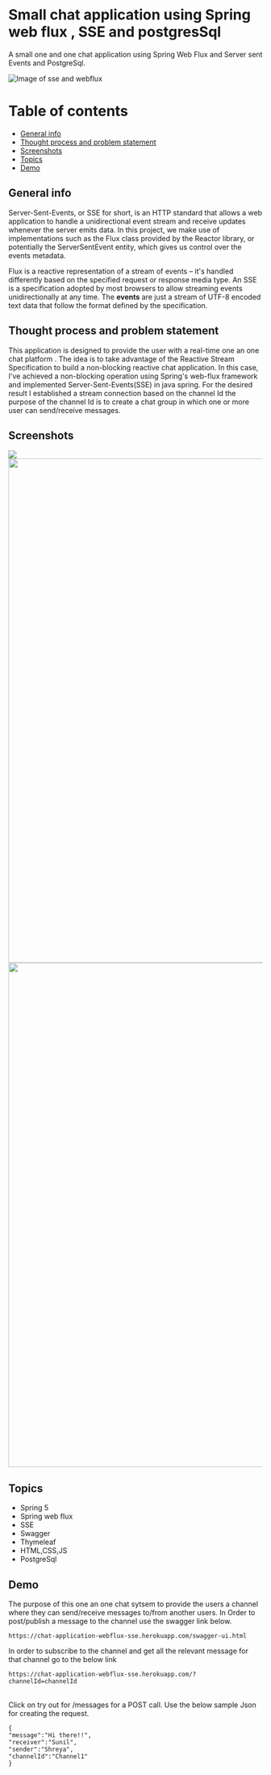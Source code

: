 # Small chat application using Spring web flux , SSE and postgresSql

A small one and one chat application using Spring Web Flux and Server sent Events and PostgreSql.

![Image of sse and webflux](https://i.ibb.co/BNpvcCR/image.png)

# Table of contents
* [General info](#general-info)
* [Thought process and problem statement](#thought-process-and-problem-statement)
* [Screenshots](#screenshots)
* [Topics](#topics)
* [Demo](#demo)

## General info
Server-Sent-Events, or SSE for short, is an HTTP standard that allows a web application to handle a unidirectional event stream and receive updates whenever the server emits data.
In this project, we make use of implementations such as the Flux class provided by the Reactor library, or potentially the ServerSentEvent entity, which gives us control over the events metadata.

Flux is a reactive representation of a stream of events – it's handled differently based on the specified request or response media type. An SSE is a specification adopted by most browsers to allow streaming events unidirectionally at any time.
The **events** are just a stream of UTF-8 encoded text data that follow the format defined by the specification.

## Thought process and problem statement
This application is designed to provide the user with a real-time one an one chat platform .
The idea is to take advantage of the Reactive Stream Specification to build a non-blocking reactive chat application. 
In this case, I've achieved a non-blocking operation using Spring's web-flux framework and implemented Server-Sent-Events(SSE) in java spring.
For the desired result I established a stream connection based on the channel Id the purpose of the channel Id is to create a chat group in which one or more user can send/receive messages.

## Screenshots
<img align="left" src="https://i.ibb.co/YhnKnGN/converstaion.png">
<img align="center" width="1000px" src="https://i.ibb.co/dKmzS1H/swaggerchat.png">
<img align="center" width="1000px" src="https://i.ibb.co/5YdK3hk/swagger-Image.png">

## Topics
- Spring 5
- Spring web flux 
- SSE
- Swagger
- Thymeleaf
- HTML,CSS,JS 
- PostgreSql

## Demo

The purpose of this one an one chat sytsem to provide the users a channel where they can send/receive messages to/from another users.
In Order to post/publish a message to the channel use the swagger link below.

```
https://chat-application-webflux-sse.herokuapp.com/swagger-ui.html
```

In order to subscribe to the channel and get all the relevant message for that channel go to the below link

```
https://chat-application-webflux-sse.herokuapp.com/?channelId=channelId
```

</br>
Click on try out for /messages for a POST call.
Use the below sample Json for creating the request.

```
{
"message":"Hi there!!",
"receiver":"Sunil",
"sender":"Shreya",
"channelId":"Channel1"
}
```

